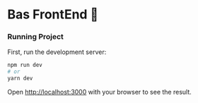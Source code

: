 # Bas FrontEnd 🎇

### Running Project

First, run the development server:

```bash
npm run dev
# or
yarn dev
```

Open [http://localhost:3000](http://localhost:3000) with your browser to see the result.
